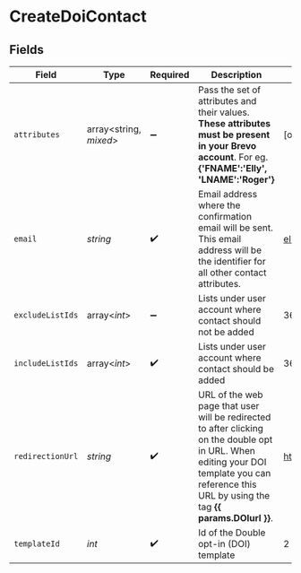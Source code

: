 # CreateDoiContact


## Fields

| Field                                                                                                                                                                                             | Type                                                                                                                                                                                              | Required                                                                                                                                                                                          | Description                                                                                                                                                                                       | Example                                                                                                                                                                                           |
| ------------------------------------------------------------------------------------------------------------------------------------------------------------------------------------------------- | ------------------------------------------------------------------------------------------------------------------------------------------------------------------------------------------------- | ------------------------------------------------------------------------------------------------------------------------------------------------------------------------------------------------- | ------------------------------------------------------------------------------------------------------------------------------------------------------------------------------------------------- | ------------------------------------------------------------------------------------------------------------------------------------------------------------------------------------------------- |
| `attributes`                                                                                                                                                                                      | array<string, *mixed*>                                                                                                                                                                            | :heavy_minus_sign:                                                                                                                                                                                | Pass the set of attributes and their values. **These attributes must be present in your Brevo account**. For eg. **{'FNAME':'Elly', 'LNAME':'Roger'}**<br/>                                       | [object Object]                                                                                                                                                                                   |
| `email`                                                                                                                                                                                           | *string*                                                                                                                                                                                          | :heavy_check_mark:                                                                                                                                                                                | Email address where the confirmation email will be sent. This email address will be the identifier for all other contact attributes.                                                              | elly@example.com                                                                                                                                                                                  |
| `excludeListIds`                                                                                                                                                                                  | array<*int*>                                                                                                                                                                                      | :heavy_minus_sign:                                                                                                                                                                                | Lists under user account where contact should not be added                                                                                                                                        | 36                                                                                                                                                                                                |
| `includeListIds`                                                                                                                                                                                  | array<*int*>                                                                                                                                                                                      | :heavy_check_mark:                                                                                                                                                                                | Lists under user account where contact should be added                                                                                                                                            | 36                                                                                                                                                                                                |
| `redirectionUrl`                                                                                                                                                                                  | *string*                                                                                                                                                                                          | :heavy_check_mark:                                                                                                                                                                                | URL of the web page that user will be redirected to after clicking on the double opt in URL. When editing your DOI template you can reference this URL by using the tag **{{ params.DOIurl }}**.<br/> | http://requestb.in/173lyyx1                                                                                                                                                                       |
| `templateId`                                                                                                                                                                                      | *int*                                                                                                                                                                                             | :heavy_check_mark:                                                                                                                                                                                | Id of the Double opt-in (DOI) template                                                                                                                                                            | 2                                                                                                                                                                                                 |